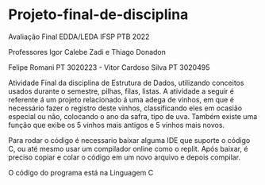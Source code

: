 # Projeto-final-de-disciplina
Avaliação Final EDDA/LEDA IFSP PTB 2022

Professores Igor Calebe Zadi e Thiago Donadon

Felipe Romani PT 3020223 - Vitor Cardoso Silva PT 3020495

Atividade Final da disciplina de Estrutura de Dados, utilizando conceitos usados durante o semestre, pilhas, filas, listas. A atividade a seguir é referente á um projeto relacionado á uma adega de vinhos, em que é necessário fazer o registro deste vinhos, classificando eles em ocasião especial ou não, colocando o ano da safra, tipo de uva. Também existe uma função que exibe os 5 vinhos mais antigos e 5 vinhos mais novos.

Para rodar o código é necessario baixar alguma IDE que suporte o código C, ou até mesmo usar um compilador online como o replit. Após baixar, é preciso copiar e colar o código em um novo arquivo e depois compilar.

O código do programa está na Linguagem C
